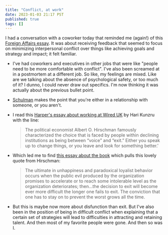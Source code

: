 ```yaml
---
title: "Conflict, at work"
date: 2023-01-03 21:17 PST
published: true
tags: []
---
```


I had a conversation with a coworker today that reminded me (again!) of this [Foreign Affairs essay](https://island94.org/2022/03/over-rapported). It was about receiving feedback that seemed to focus on minimizing interpersonal conflict over things like achieving goals and strategy and impact; it felt familiar.
- I've had coworkers and executives in other jobs that were like "people need to be more comfortable with conflict". I've also been screamed at in a postmortem at a different job. So like, my feelings are mixed. Like are we talking about the absence of psychological safety, or too much of it? I dunno, I could never draw out specifics. I'm now thinking it was actually about the previous bullet point. 
- [Schulman](https://island94.org/2022/02/it-asks-you-to-be-interactive) makes the point that you're either in a relationship with someone, or you aren't. 
- I read this [Harper's essay about working at Wired UK](https://harpers.org/archive/2023/01/exit-technologists-libertarianism/) by Hari Kunzru with the line: 

    > The political economist Albert O. Hirschman famously characterized the choice that is faced by people within declining institutions as being between “voice” and “exit.” Either you speak up to change things, or you leave and look for something better.'
- Which led me to find [this essay about the book](https://www.robkhenderson.com/past-newsletter/exit-voice-and-loyalty-a-review) which pulls this lovely quote from Hirschman: 

    > The ultimate in unhappiness and paradoxical loyalist behavior occurs when the public evil produced by the organization promises to accelerate or to reach some intolerable level as the organization deteriorates; then…the decision to exit will become ever more difficult the longer one fails to exit. The conviction that one has to stay on to prevent the worst grows all the time.

- But this is maybe now more about disfunction than exit. But I've also been in the position of being in difficult conflict when explaining that a certain set of strategies will lead to difficulties in attracting and retaining talent. And then most of my favorite people were gone. And then so was I.
